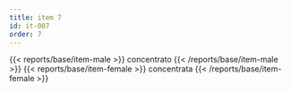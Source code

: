 ```yaml
---
title: item 7
id: it-007
order: 7
---
```

{{< reports/base/item-male >}}
  concentrato
{{< /reports/base/item-male >}}
{{< reports/base/item-female >}}
  concentrata
{{< /reports/base/item-female >}}
